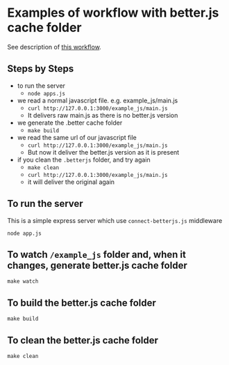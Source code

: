 # Examples of workflow with better.js cache folder

See description of [this workflow](https://github.com/jeromeetienne/better.js/blob/master/contribs/jsdoc2betterjs/WORKFLOW.md).

## Steps by Steps

- to run the server
    + ```node apps.js``` 
- we read a normal javascript file. e.g. example_js/main.js
    - ```curl http://127.0.0.1:3000/example_js/main.js```
    - It delivers raw main.js as there is no better.js version
- we generate the .better cache folder
    - ```make build```
- we read the same url of our javascript file
    - ```curl http://127.0.0.1:3000/example_js/main.js```
    - But now it deliver the better.js version as it is present
- if you clean the ```.betterjs``` folder, and try again
    + ```make clean```
    - ```curl http://127.0.0.1:3000/example_js/main.js```
    + it will deliver the original again


## To run the server

This is a simple express server which use ```connect-betterjs.js``` middleware

```
node app.js
```

## To watch ```/example_js``` folder and, when it changes, generate better.js cache folder

```
make watch
```

## To build the better.js cache folder

```
make build
```

## To clean the better.js cache folder

```
make clean
```

